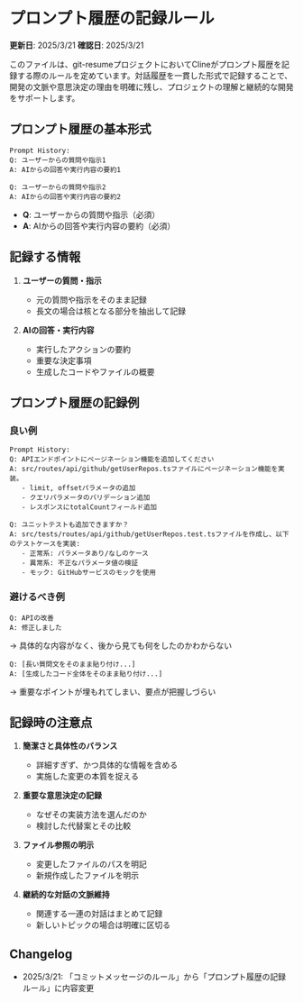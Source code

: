# プロンプト履歴の記録ルール

**更新日**: 2025/3/21
**確認日**: 2025/3/21

このファイルは、git-resumeプロジェクトにおいてClineがプロンプト履歴を記録する際のルールを定めています。対話履歴を一貫した形式で記録することで、開発の文脈や意思決定の理由を明確に残し、プロジェクトの理解と継続的な開発をサポートします。

## プロンプト履歴の基本形式

```
Prompt History:
Q: ユーザーからの質問や指示1
A: AIからの回答や実行内容の要約1

Q: ユーザーからの質問や指示2
A: AIからの回答や実行内容の要約2
```

- **Q**: ユーザーからの質問や指示（必須）
- **A**: AIからの回答や実行内容の要約（必須）

## 記録する情報

1. **ユーザーの質問・指示**
   - 元の質問や指示をそのまま記録
   - 長文の場合は核となる部分を抽出して記録

2. **AIの回答・実行内容**
   - 実行したアクションの要約
   - 重要な決定事項
   - 生成したコードやファイルの概要

## プロンプト履歴の記録例

### 良い例

```
Prompt History:
Q: APIエンドポイントにページネーション機能を追加してください
A: src/routes/api/github/getUserRepos.tsファイルにページネーション機能を実装。
   - limit, offsetパラメータの追加
   - クエリパラメータのバリデーション追加
   - レスポンスにtotalCountフィールド追加

Q: ユニットテストも追加できますか？
A: src/tests/routes/api/github/getUserRepos.test.tsファイルを作成し、以下のテストケースを実装:
   - 正常系: パラメータあり/なしのケース
   - 異常系: 不正なパラメータ値の検証
   - モック: GitHubサービスのモックを使用
```

### 避けるべき例

```
Q: APIの改善
A: 修正しました
```
→ 具体的な内容がなく、後から見ても何をしたのかわからない

```
Q: [長い質問文をそのまま貼り付け...]
A: [生成したコード全体をそのまま貼り付け...]
```
→ 重要なポイントが埋もれてしまい、要点が把握しづらい

## 記録時の注意点

1. **簡潔さと具体性のバランス**
   - 詳細すぎず、かつ具体的な情報を含める
   - 実施した変更の本質を捉える

2. **重要な意思決定の記録**
   - なぜその実装方法を選んだのか
   - 検討した代替案とその比較

3. **ファイル参照の明示**
   - 変更したファイルのパスを明記
   - 新規作成したファイルを明示

4. **継続的な対話の文脈維持**
   - 関連する一連の対話はまとめて記録
   - 新しいトピックの場合は明確に区切る

## Changelog

- 2025/3/21: 「コミットメッセージのルール」から「プロンプト履歴の記録ルール」に内容変更
